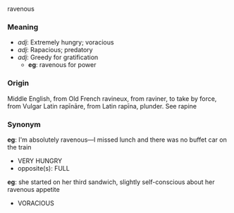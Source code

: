 ravenous
### Meaning
+ _adj_: Extremely hungry; voracious
+ _adj_: Rapacious; predatory
+ _adj_: Greedy for gratification
    + __eg__: ravenous for power

### Origin

Middle English, from Old French ravineux, from raviner, to take by force, from Vulgar Latin rapīnāre, from Latin rapīna, plunder. See rapine

### Synonym

__eg__: I'm absolutely ravenous—I missed lunch and there was no buffet car on the train

+ VERY HUNGRY
+ opposite(s): FULL

__eg__: she started on her third sandwich, slightly self-conscious about her ravenous appetite

+ VORACIOUS


